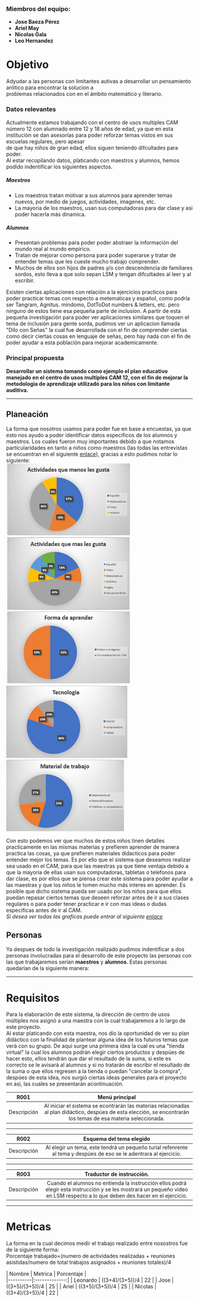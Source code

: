 ### Miembros del equipo:

+ **Jose Baeza Pérez**  <br>
+ **Ariel May** <br>
+ **Nicolas Gala** <br>
+ **Leo Hernandez** <br>


# Objetivo   
Adyudar a las personas con limitantes autivas a desarrollar un pensamiento anlitico para encontrar la solucion a   
problemas relacionados con en el ámbito matemático y literario.  
### Datos relevantes
Actualmente estamos trabajando con el centro de usos multiples CAM número 12 con alumnado entre 12 y 18 años de edad, ya que en esta institución se dan asesorías para poder reforzar temas vistos en sus escuelas regulares, pero apesar   
de que hay niños de gran edad, ellos siguen teniendo difcultades para poder.   
Al estar recopilando datos, platicando con maestros y alumnos, hemos podido indentificar los siguientes aspectos.   
##### Maestros
+ Los maestros tratan motivar a sus alumnos para aprender temas nuevos, por medio de juegos, actividades, imagenes, etc.   
+ La mayoria de los maestros, usan sus computadoras para dar clase y asi poder hacerla más dinamica.
##### Alumnos
+ Presentan problemas para poder poder abstraer la información del mundo real al mundo empirico.
+ Tratan de mejorar como persona para poder superarse y tratar de entender temas que les cueste mucho trabajo comprender.
+ Muchos de ellos son hijos de padres y/o con descendencia de familiares sordos, esto lleva a que solo sepan LSM y tengan difcultades al leer y al escribir.   
   
Existen ciertas aplicaciones con relación a la ejercicios practicos para poder practicar temas con respecto a metematicas 
y español, como podría ser Tangram, Agnitus. mindomo, DotToDot numbers & letters, etc. pero ninguno de estos tiene esa pequeña parte de inclusion. A partir de esta pequeña investigación para poder ver aplicaciones 
similares que toquen el tema de inclusión para gente sorda, pudimos ver un aplicacion llamada "Dilo con Señas" la cual fue desarrollada con el fin de comprender ciertas como decir ciertas cosas en lenguaje de señas, 
pero hay nada con el fin de poder ayudar a esta población para mejorar academicamente. 
### Principal propuesta 
**Desarrollar un sistema tomando como ejemplo el plan educativo manejado en el centro de usos multiples CAM 12, con el fin de mejorar la metodologia de aprendizaje utilizadó para los niños con limitante auditiva.**
___
## Planeación

La forma que nosotros usamos para poder fue en base a encuestas, ya que esto nos ayudo a poder identificar datos especificos de los alumnos y maestros. Los cuales fueron muy importantes debido
a que notamos particularidades en tanto a niños como maestros (las todas las entrevistas se encuentran en el siguiente [enlace](https://github.com/JoseBaezaP/IHC/tree/master/Entrevistas)), gracias a esto pudimos notar lo siguiente:   
![](https://github.com/JoseBaezaP/IHC/blob/master/Entrevistas/graficas/imagenes/Alumnos%201.PNG)
![](https://github.com/JoseBaezaP/IHC/blob/master/Entrevistas/graficas/imagenes/Alumnos%202.PNG)
![](https://github.com/JoseBaezaP/IHC/blob/master/Entrevistas/graficas/imagenes/Alumnos%203.PNG)
![Aparatos que usan mas](https://github.com/JoseBaezaP/IHC/blob/master/Entrevistas/graficas/imagenes/Alumnos%204.PNG)
![](https://github.com/JoseBaezaP/IHC/blob/master/Entrevistas/graficas/imagenes/Alumnos%205.PNG)

Con esto podemos ver que muchos de estos niños tinen detalles practicamente en las mismas materias y prefieren aprender de manera practica las cosas,
ya que prefieren materiales didacticos para poder entender mejor los temas. Es por ello que el sistema que deseamos realizar sea usado en el CAM, para
que las maestras ya que tiene ventaja debido a que la mayoria de ellas usan sus computadoras, tabletas o telefonos para dar clase, es por ellos que se piensa
crear este sistema para poder ayudar a las maestras y que los niños le tomen mucho más interes en aprender.
Es posible que dicho sistema pueda ser usado por los niños para que ellos puedan repasar ciertos temas que deseen reforzar antes de ir a sus clases regulares o para poder tener practicar e ir con mas ideas o dudas especificas antes de ir al CAM.   
*Si desea ver todas las graficas puede entrar al siguiente [enlace](https://github.com/JoseBaezaP/IHC/tree/master/Entrevistas/graficas)*

## Personas

Ya despues de todo la investigación realizado pudimos indentificar a dos personas involucradas para el desarrollo de este proyecto
las personas con las que trabajaremos serían **maestros** y **alumnos**. Estas personas quedarían de la siguiente manera:

___

# Requisitos
Para la elaboración de este sistema, la dirección de centro de usos múltiples nos asignó a una maestra con la cual trabajaremos 
a lo largo de este proyecto.   
Al estar platicando con esta maestra, nos dío la oportunidad de ver su plan didáctico con la finalidad de plantear alguna idea
de los futuros temas que verá con su grupo. De aqui surge una primera idea la cual es una "tienda virtual" la cual los alumnos
podrán elegir ciertos productos y despúes de hacer esto, ellos tendrán que dar el resultado de la suma, si este es correcto 
se le avisará al alumnos y si no tratarán de escribir el resultado de la suma o que ellos regresen a la tienda o puedan "cancelar 
la compra", despúes de esta idea, nos surgió ciertas ideas generales para el proyecto en asi, las cuales se presentarán acontinuación.


| R001   |      Menú principal     |  
|----------|:-------------:|
| Descripción | Al iniciar el sistema se econtrarán las materias relacionadas al plan didáctico, despúes de esta elección, se encontrarán los temas de esa materia seleccionada.|

***

| R002   |     Esquema del tema elegido      |  
|----------|:-------------:|
| Descripción | Al elegir un tema, este tendrá un pequeño turial refenrente al tema y despúes de eso se le adentrara al ejercicio. |

***
| R003   |      Traductor de instrucción.      |  
|----------|:-------------:|
| Descripción | Cuando el alumnos no entienda la instrucción ellos podrá elegir esta instruccíón y se les mostrará un pequeño video en LSM respecto a lo que deben des hacer en el ejercicio. |

___

# Metricas

La forma en la cual decimos medir el trabajo realizado entre nosostros fue de la siguiente forma:   
Porcentaje trabajado=(numero de actividades realizadas + reuniones asistidas/numero de total trabajos asignados + reuniones totales)/4   

| Nombre   |      Metrica     |   Porcentaje   |  
|----------|:-------------:|
| Leonardo | ((3+4)/(3+5))/4  | 22  |
| Jose     | ((3+5)/(3+5))/4  | 25  |
| Ariel    | ((3+5)/(3+5))/4  | 25  |
| Nicolas  | ((3+4)/(3+5))/4  | 22  |




